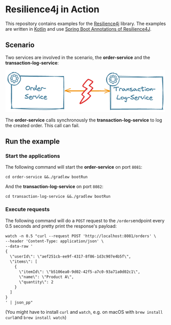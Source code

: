 # Resilience4j in Action

This repository contains examples for the [Resilience4j](https://resilience4j.readme.io/) library. 
The examples are written in [Kotlin](https://kotlinlang.org/) and 
use [Spring Boot Annotations of Resilience4J](https://resilience4j.readme.io/docs/getting-started-3).

## Scenario
Two services are involved in the scenario, the **order-service** and the **transaction-log-service**:

<img src="scenario.png" alt="Scenario" width="500"/>

The **order-service** calls synchronously the **transaction-log-service** to log the created order. This call can fail.

## Run the example

### Start the applications
The following command will start the **order-service** on port `8081`:
```shell script
cd order-service &&./gradlew bootRun
```
And the **transaction-log-service** on port `8082`:
```shell script
cd transaction-log-service &&./gradlew bootRun
```

### Execute requests
The following command will do a `POST` request to the `/orders`endpoint every 0.5 seconds 
and pretty print the response's payload:
```shell script
watch -n 0.5 "curl --request POST 'http://localhost:8081/orders' \
--header 'Content-Type: application/json' \
--data-raw '
{
  \"userId\": \"aef251cb-ee9f-4317-8f86-1d3c907e4b5f\",
  \"items\": [
    {
      \"itemId\": \"b5106ea0-9d02-42f5-a7c0-93a71a0d02c1\",
      \"name\": \"Product A\",
      \"quantity\": 2
    }
  ]
}
' | json_pp"
```
(You might have to install `curl` and `watch`, e.g. on macOS with `brew install curl`and `brew install watch`)
